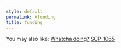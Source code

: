 ```yaml
---
style: default
permalink: Xfunding
title: funding
---
```

You may also like:
[Whatcha doing?](http://scp-wiki.net/whatcha-doing)
[SCP-1065](http://scp-wiki.net/scp-1065)